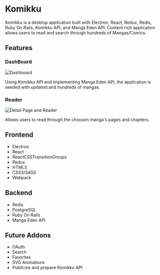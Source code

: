 # Komikku

Komikku is a desktop application built with Electron, React, Redux, Redis, Ruby On Rails, Komikku API, and Manga Eden API. Content rich application allows users to read and search through hundreds of Mangas/Comics.

## Features
### DashBoard
![Dashboard](https://media.giphy.com/media/KWPOotE30NzLG2aLcL/giphy.gif)

Using Komikku API and implementing Manga Eden API, the application is seeded with updated and hundreds of mangas.
### Reader
![Detail Page and Reader](https://media.giphy.com/media/SL7L6axHEatM8psqAv/giphy.gif)

Allows users to read through the choosen manga's pages and chapters.

## Frontend
- Electron
- React
- ReactCSSTransitionGroups
- Redux
- HTML5
- CSS3/SASS
- Webpack

## Backend
- Redis
- PostgreSQL
- Ruby On Rails
- Manga Eden API

## Future Addons
- OAuth
- Search
- Favorites
- SVG Animations
- Publicize and prepare Komikku API
